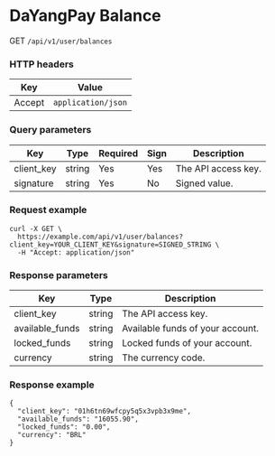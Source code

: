 # DaYangPay Balance

GET `/api/v1/user/balances`

### HTTP headers <Badge type="tip" text="Header" vertical="top" />

| Key    | Value              |       
|--------|--------------------|
| Accept | `application/json` | 

### Query parameters <Badge type="tip" text="Query" vertical="top" />

| Key        | Type   | Required | Sign | Description         |                  
|------------|--------|----------|------|---------------------|
| client_key | string | Yes      | Yes  | The API access key. |
| signature  | string | Yes      | No   | Signed value.       |

### Request example

```shell
curl -X GET \
  https://example.com/api/v1/user/balances?client_key=YOUR_CLIENT_KEY&signature=SIGNED_STRING \
  -H "Accept: application/json"
```

### Response parameters
| Key             | Type   | Description                      | 
|-----------------|--------|----------------------------------|
| client_key      | string | The API access key.              |
| available_funds | string | Available funds of your account. |
| locked_funds    | string | Locked funds of your account.    |
| currency        | string | The currency code.               |

### Response example

```json{3}
{
  "client_key": "01h6tn69wfcpy5q5x3vpb3x9me",
  "available_funds": "16055.90",
  "locked_funds": "0.00",
  "currency": "BRL"
}
```

